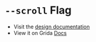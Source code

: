 # `--scroll` Flag

- Visit the [design documentation](../docs/--scroll.md)
- View it on Grida [Docs](https://grida.co/docs/flags/--scroll)
